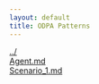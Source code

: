 ```yaml
---
layout: default
title: ODPA Patterns
---
```

  
[../](../)  
[Agent.md](./Agent.md)  
[Scenario_1.md](./Scenario_1.md)  
